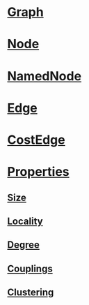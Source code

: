 # [Graph](graph.yml)
# [Node](node.yml)
# [NamedNode](named-node.yml)
# [Edge](edge.yml)
# [CostEdge](cost-edge.yml)
# [Properties](property.yml)
## [Size](size.yml)
## [Locality](locality.yml)
## [Degree](degree.yml)
## [Couplings](couplings.yml)
## [Clustering](clustering.yml)
